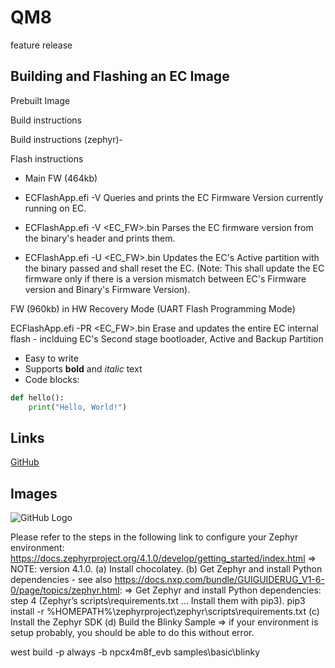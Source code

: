 # QM8
feature release
## Building and Flashing an EC Image
Prebuilt Image

Build instructions

Build instructions (zephyr)-

Flash instructions

- Main FW (464kb)

- ECFlashApp.efi -V Queries and prints the EC Firmware Version currently running on EC.

- ECFlashApp.efi -V <EC_FW>.bin Parses the EC firmware version from the binary's header and prints them.

- ECFlashApp.efi -U <EC_FW>.bin Updates the EC's Active partition with the binary passed and shall reset the EC. (Note: This shall update the EC firmware only if there is a version mismatch between EC's Firmware version and Binary's Firmware Version).

 

FW (960kb) in HW Recovery Mode (UART Flash Programming Mode)

ECFlashApp.efi -PR <EC_FW>.bin Erase and updates the entire EC internal flash - inclduing EC's Second stage bootloader, Active and Backup Partition

- Easy to write
- Supports **bold** and *italic* text
- Code blocks:

```python
def hello():
    print("Hello, World!")
```

## Links

[GitHub](https://github.com)

## Images

![GitHub Logo](https://github.githubassets.com/images/modules/logos_page/GitHub-Mark.png)

Please refer to the steps in the following link to configure your Zephyr environment:
https://docs.zephyrproject.org/4.1.0/develop/getting_started/index.html => NOTE: version 4.1.0.
(a) Install chocolatey.
(b) Get Zephyr and install Python dependencies
       - see also https://docs.nxp.com/bundle/GUIGUIDERUG_V1-6-0/page/topics/zephyr.html:
          => Get Zephyr and install Python dependencies: step 4 (Zephyr’s scripts\requirements.txt … Install them with pip3).
                 pip3 install -r %HOMEPATH%\zephyrproject\zephyr\scripts\requirements.txt
(c) Install the Zephyr SDK
(d) Build the Blinky Sample => if your environment is setup probably, you should be able to do this without error.
 
west build -p always -b npcx4m8f_evb samples\basic\blinky



